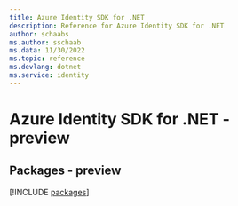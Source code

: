 ```yaml
---
title: Azure Identity SDK for .NET
description: Reference for Azure Identity SDK for .NET
author: schaabs
ms.author: sschaab
ms.data: 11/30/2022
ms.topic: reference
ms.devlang: dotnet
ms.service: identity
---
```

# Azure Identity SDK for .NET - preview
## Packages - preview
[!INCLUDE [packages](identity-index.md)]